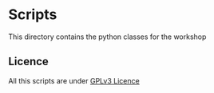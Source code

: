 # Scripts

This directory contains the python classes for the workshop

## Licence

All this scripts are under [GPLv3 Licence](COPYING)

